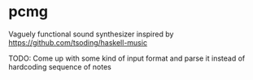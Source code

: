 # pcmg
Vaguely functional sound synthesizer inspired by https://github.com/tsoding/haskell-music

TODO: Come up with some kind of input format and parse it instead of hardcoding sequence of notes
